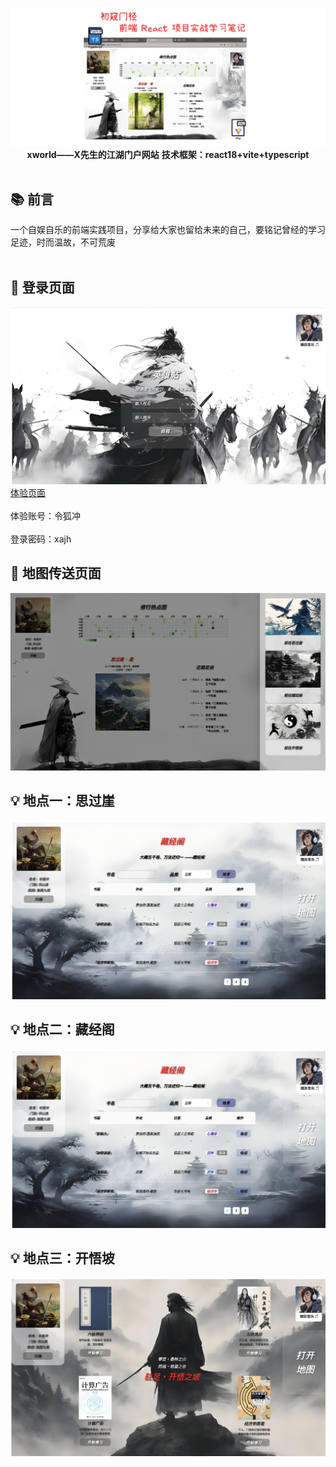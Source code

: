 <p align="center">
<img src="https://github.com/xiaoxuxiansheng/xworld/blob/main/public/readme/page.png" />
<b>xworld——X先生的江湖门户网站</b>
<b>技术框架：react18+vite+typescript</b>
<br/><br/>
</p>

## 📚 前言
一个自娱自乐的前端实践项目，分享给大家也留给未来的自己，要铭记曾经的学习足迹，时而温故，不可荒废<br/><br/>

## 🐧 登录页面
<img src="https://github.com/xiaoxuxiansheng/xworld/blob/main/public/readme/yingxiongtie.png" />
<a href="http://106.14.133.57:3000/">体验页面</a> <br/><br/>
体验账号：令狐冲 <br/><br/>
登录密码：xajh

## 🚀 地图传送页面
<img src="https://github.com/xiaoxuxiansheng/xworld/blob/main/public/readme/map.png" />

## 💡 地点一：思过崖
<img src="https://github.com/xiaoxuxiansheng/xworld/blob/main/public/readme/siguoya.png" />

## 💡 地点二：藏经阁
<img src="https://github.com/xiaoxuxiansheng/xworld/blob/main/public/readme/cangjingge.png" />

## 💡 地点三：开悟坡
<img src="https://github.com/xiaoxuxiansheng/xworld/blob/main/public/readme/kaiwupo.png" />
